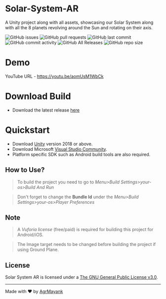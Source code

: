 # Solar-System-AR
 A Unity project along with all assets, showcasing our Solar System along with all the 8 planets revolving around the Sun and rotating on their axis.

![GitHub issues](https://img.shields.io/github/issues/AgrMayank/Solar-System-AR?label=Issues&style=flat-square)
![GitHub pull requests](https://img.shields.io/github/issues-pr/AgrMayank/Solar-System-AR?label=Pull%20Requests&style=flat-square)
![GitHub last commit](https://img.shields.io/github/last-commit/AgrMayank/Solar-System-AR?label=Last%20Commit&style=flat-square)
![GitHub commit activity](https://img.shields.io/github/commit-activity/m/AgrMayank/Solar-System-AR?label=Commit%20Activity&style=flat-square)
![GitHub All Releases](https://img.shields.io/github/downloads/AgrMayank/Solar-System-AR/total?label=Downloads&style=flat-square)
![GitHub repo size](https://img.shields.io/github/repo-size/AgrMayank/Solar-System-AR?label=Repo%20Size&style=flat-square)

# Demo
YouTube URL - https://youtu.be/aomUsM1WbCk

# Download Build
- Download the latest release [here](https://github.com/AgrMayank/Solar-System-AR/releases)

# Quickstart
- Download [Unity](https://unity3d.com/get-unity/download/archive) version 2018 or above.
- Download Microsoft [Visual Studio Community](https://visualstudio.microsoft.com/).
- Platform specific SDK such as Android build tools are also required.

## How to Use?
> To build the project you need to go to *Menu>Build Settings>your-os>Build And Run*

> Don't forget to change the **Bundle Id** under the *Menu>Build Settings>your-os>Player Preferences*

## Note
> A *Vuforia license* (free/paid) is required for building this project for Android/iOS.

> The Image target needs to be changed before building the project if using Ground Plane.

## License
Solar System AR is licensed under a [The GNU General Public License v3.0](https://www.gnu.org/licenses/gpl-3.0.en.html).

<hr>

Made with ❤ by [AgrMayank](https://AgrMayank.GitHub.io)

